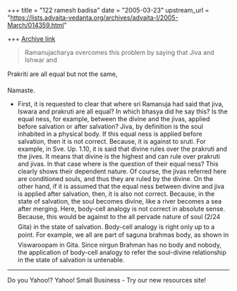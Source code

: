 +++
title = "122 ramesh badisa"
date = "2005-03-23"
upstream_url = "https://lists.advaita-vedanta.org/archives/advaita-l/2005-March/014359.html"

+++
[Archive link](https://lists.advaita-vedanta.org/archives/advaita-l/2005-March/014359.html)


> Ramanujacharya overcomes this problem by saying that Jiva and Ishwar and 

Prakriti are all equal but not the same,

Namaste. 
* First, it is requested to clear that where sri Ramanuja had said that jiva, Iswara and prakruti are all equal? In which bhasya did he say this? Is the equal ness, for example, between the divine and the jivas, applied before salvation or after salvation? Jiva, by definition is the soul inhabited in a physical body. If this equal ness is applied before salvation, then it is not correct. Because, it is against to sruti. For example, in Sve. Up. 1.10, it is said that divine rules over the prakruti and the jives. It means that divine is the highest and can rule over prakruti and jivas. In that case where is the question of their equal ness? This clearly shows their dependent nature. Of course, the jivas referred here are conditioned souls, and thus they are ruled by the divine. On the other hand, if it is assumed that the equal ness between divine and jiva is applied after salvation, then, it is also not correct. Because, in the state of salvation, the soul becomes divine, like a river
 becomes a sea after merging. Here, body-cell analogy is not correct in absolute sense. Because, this would be against to the all pervade nature of soul (2/24  Gita) in the state of salvation. Body-cell analogy is right only up to a point. For example, we all are part of saguna brahmas body, as shown in Viswaroopam in Gita. Since nirgun Brahman has no body and nobody, the application of body-cell analogy to refer the soul-divine relationship in the state of salvation is untenable.


---------------------------------
Do you Yahoo!?
 Yahoo! Small Business - Try our new resources site! 

